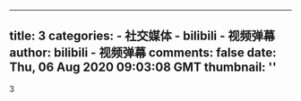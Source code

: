 
---
title: 3
categories: 
    - 社交媒体
    - bilibili - 视频弹幕
author: bilibili - 视频弹幕
comments: false
date: Thu, 06 Aug 2020 09:03:08 GMT
thumbnail: ''
---

<div>   
3  
</div>
            
